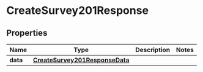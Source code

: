

# CreateSurvey201Response


## Properties

| Name | Type | Description | Notes |
|------------ | ------------- | ------------- | -------------|
|**data** | [**CreateSurvey201ResponseData**](CreateSurvey201ResponseData.md) |  |  |



